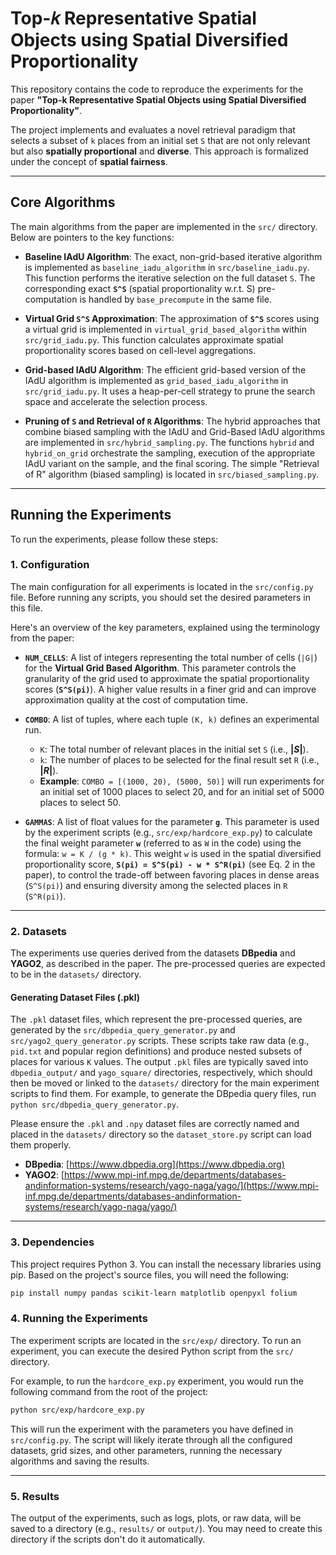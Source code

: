 # Top-𝑘 Representative Spatial Objects using Spatial Diversified Proportionality

This repository contains the code to reproduce the experiments for the paper **"Top-k Representative Spatial Objects using Spatial Diversified Proportionality"**.

The project implements and evaluates a novel retrieval paradigm that selects a subset of `k` places from an initial set `S` that are not only relevant but also **spatially proportional** and **diverse**. This approach is formalized under the concept of **spatial fairness**.

---

## Core Algorithms

The main algorithms from the paper are implemented in the `src/` directory. Below are pointers to the key functions:

* **Baseline IAdU Algorithm**: The exact, non-grid-based iterative algorithm is implemented as `baseline_iadu_algorithm` in `src/baseline_iadu.py`. This function performs the iterative selection on the full dataset `S`. The corresponding exact **`S^S`** (spatial proportionality w.r.t. S) pre-computation is handled by `base_precompute` in the same file.

* **Virtual Grid `S^S` Approximation**: The approximation of **`S^S`** scores using a virtual grid is implemented in `virtual_grid_based_algorithm` within `src/grid_iadu.py`. This function calculates approximate spatial proportionality scores based on cell-level aggregations.

* **Grid-based IAdU Algorithm**: The efficient grid-based version of the IAdU algorithm is implemented as `grid_based_iadu_algorithm` in `src/grid_iadu.py`. It uses a heap-per-cell strategy to prune the search space and accelerate the selection process.

* **Pruning of `S` and Retrieval of `R` Algorithms**: The hybrid approaches that combine biased sampling with the IAdU and Grid-Based IAdU algorithms are implemented in `src/hybrid_sampling.py`. The functions `hybrid` and `hybrid_on_grid` orchestrate the sampling, execution of the appropriate IAdU variant on the sample, and the final scoring. The simple "Retrieval of R" algorithm (biased sampling) is located in `src/biased_sampling.py`.

---

## Running the Experiments

To run the experiments, please follow these steps:

### 1. **Configuration**

The main configuration for all experiments is located in the `src/config.py` file. Before running any scripts, you should set the desired parameters in this file.

Here's an overview of the key parameters, explained using the terminology from the paper:

* **`NUM_CELLS`**: A list of integers representing the total number of cells (`|G|`) for the **Virtual Grid Based Algorithm**. This parameter controls the granularity of the grid used to approximate the spatial proportionality scores (**`S^S(pi)`**). A higher value results in a finer grid and can improve approximation quality at the cost of computation time.

* **`COMBO`**: A list of tuples, where each tuple `(K, k)` defines an experimental run.
    * `K`: The total number of relevant places in the initial set `S` (i.e., **$|S|$**).
    * `k`: The number of places to be selected for the final result set `R` (i.e., **$|R|$**).
    * **Example**: `COMBO = [(1000, 20), (5000, 50)]` will run experiments for an initial set of 1000 places to select 20, and for an initial set of 5000 places to select 50.

* **`GAMMAS`**: A list of float values for the parameter **`g`**. This parameter is used by the experiment scripts (e.g., `src/exp/hardcore_exp.py`) to calculate the final weight parameter **`w`** (referred to as `W` in the code) using the formula: `w = K / (g * k)`. This weight `w` is used in the spatial diversified proportionality score, **`S(pi) = S^S(pi) - w * S^R(pi)`** (see Eq. 2 in the paper), to control the trade-off between favoring places in dense areas (`S^S(pi)`) and ensuring diversity among the selected places in `R` (`S^R(pi)`).

---

### 2. **Datasets**

The experiments use queries derived from the datasets **DBpedia** and **YAGO2**, as described in the paper. The pre-processed queries are expected to be in the `datasets/` directory.

#### Generating Dataset Files (.pkl)

The `.pkl` dataset files, which represent the pre-processed queries, are generated by the `src/dbpedia_query_generator.py` and `src/yago2_query_generator.py` scripts. These scripts take raw data (e.g., `pid.txt` and popular region definitions) and produce nested subsets of places for various `K` values. The output `.pkl` files are typically saved into `dbpedia_output/` and `yago_square/` directories, respectively, which should then be moved or linked to the `datasets/` directory for the main experiment scripts to find them. For example, to generate the DBpedia query files, run `python src/dbpedia_query_generator.py`.

Please ensure the `.pkl` and `.npy` dataset files are correctly named and placed in the `datasets/` directory so the `dataset_store.py` script can load them properly.

* **DBpedia**: [https://www.dbpedia.org](https://www.dbpedia.org)
* **YAGO2**: [https://www.mpi-inf.mpg.de/departments/databases-andinformation-systems/research/yago-naga/yago/](https://www.mpi-inf.mpg.de/departments/databases-andinformation-systems/research/yago-naga/yago/)

---

### 3. **Dependencies**

This project requires Python 3. You can install the necessary libraries using pip. Based on the project's source files, you will need the following:

```bash
pip install numpy pandas scikit-learn matplotlib openpyxl folium
```

### 4. **Running the Experiments**

The experiment scripts are located in the `src/exp/` directory. To run an experiment, you can execute the desired Python script from the `src/` directory.

For example, to run the `hardcore_exp.py` experiment, you would run the following command from the root of the project:

```bash
python src/exp/hardcore_exp.py
```

This will run the experiment with the parameters you have defined in `src/config.py`. The script will likely iterate through all the configured datasets, grid sizes, and other parameters, running the necessary algorithms and saving the results.

---

### 5. **Results**

The output of the experiments, such as logs, plots, or raw data, will be saved to a directory (e.g., `results/` or `output/`). You may need to create this directory if the scripts don't do it automatically.

